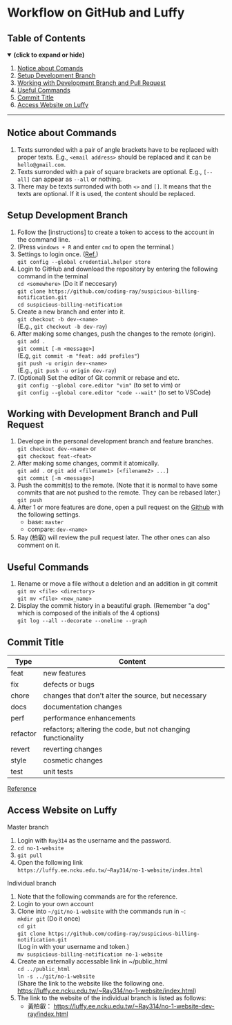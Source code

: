 # Workflow on GitHub and Luffy
## Table of Contents
<details open>
<summary><b>(click to expand or hide)</b></summary>
<!-- MarkdownTOC -->

1. [Notice about Comands](#notice)
1. [Setup Development Branch](#setup)
1. [Working with Development Branch and Pull Request](#dev-and-PR)
1. [Useful Commands](#commands)
1. [Commit Title](#commit)
1. [Access Website on Luffy](#luffy)

<!-- /MarkdownTOC -->
</details>

---

<a id="notice"></a>

## Notice about Commands
1. Texts surronded with a pair of angle brackets have to be replaced with proper texts. E.g., `<email address>` should be replaced and it can be `hello@gmail.com`.
1. Texts surronded with a pair of square brackets are optional. E.g., `[--all]` can  appear as `--all` or nothing.
1. There may be texts surronded with both `<>` and `[]`. It means that the texts are optional. If it is used, the content should be replaced.

<a id="setup"></a>

## Setup Development Branch
1. Follow the [instructions] to create a token to access to the account in the command line.
1. (Press `windows + R` and enter `cmd` to open the terminal.)
1. Settings to login once. ([Ref.](https://stackoverflow.com/a/17979600))  
    `git config --global credential.helper store`
1. Login to GitHub and download the repository by entering the following command in the terminal  
    `cd <somewhere>` (Do it if neccesary)  
    `git clone https://github.com/coding-ray/suspicious-billing-notification.git`  
    `cd suspicious-billing-notification`
1. Create a new branch and enter into it.  
    `git checkout -b dev-<name>`  
    (E.g., `git checkout -b dev-ray`)
1. After making some changes, push the changes to the remote (origin).
    `git add .`  
    `git commit [-m <message>]`  
    (E.g, `git commit -m "feat: add profiles"`)  
    `git push -u origin dev-<name>`  
    (E.g., `git push -u origin dev-ray`)
1. (Optional) Set the editor of Git commit or rebase and etc.  
    `git config --global core.editor "vim"` (to set to vim) or  
    `git config --global core.editor "code --wait"` (to set to VSCode)

<a id="dev-and-PR"></a>

## Working with Development Branch and Pull Request
1. Develope in the personal development branch and feature branches.  
    `git checkout dev-<name>` or  
    `git checkout feat-<feat>`
1. After making some changes, commit it atomically.  
    `git add .` or `git add <filename1> [<filename2> ...]`  
    `git commit [-m <message>]`
1. Push the commit(s) to the remote. (Note that it is normal to have some commits that are not pushed to the remote. They can be rebased later.)  
    `git push`
1. After 1 or more features are done, open a pull request on the [Github](https://github.com/coding-ray/suspicious-billing-notification/pulls) with the following settings.
    * base: `master`
    * compare: `dev-<name>`
1. Ray (柏叡) will review the pull request later. The other ones can also comment on it.

<a id="commands"></a>

## Useful Commands
1. Rename or move a file without a deletion and an addition in git commit  
    `git mv <file> <directory>`  
    `git mv <file> <new_name>`
1. Display the commit history in a beautiful graph. (Remember "a dog" which is composed of the initials of the 4 options)  
    `git log --all --decorate --oneline --graph`

<a id="commit"></a>

## Commit Title
|Type|Content|
|-----|---------------|
|feat|new features|
|fix|defects or bugs|
|chore|changes that don’t alter the source, but necessary|
|docs|documentation changes|
|perf|performance enhancements|
|refactor|refactors; altering the code, but not changing functionality|
|revert|reverting changes|
|style|cosmetic changes|
|test|unit tests|
  
[Reference](https://dev.to/sublimegeek/clean-conventional-commits-40l8)

<a id="luffy"></a>

## Access Website on Luffy
Master branch
1. Login with `Ray314` as the username and the password.
1. `cd no-1-website`
1. `git pull`
1. Open the following link  
    `https://luffy.ee.ncku.edu.tw/~Ray314/no-1-website/index.html`

Individual branch
1. Note that the following commands are for the reference.
1. Login to your own account
1. Clone into `~/git/no-1-website` with the commands run in `~`:  
    `mkdir git` (Do it once)  
    `cd git`  
    `git clone https://github.com/coding-ray/suspicious-billing-notification.git`  
    (Log in with your username and token.)  
    `mv suspicious-billing-notification no-1-website`
1. Create an externally accessable link in ~/public_html  
    `cd ../public_html`  
    `ln -s ../git/no-1-website`  
    (Share the link to the website like the following one.  
    https://luffy.ee.ncku.edu.tw/~Ray314/no-1-website/index.html)
1. The link to the website of the individual branch is listed as follows:
    * 黃柏叡： https://luffy.ee.ncku.edu.tw/~Ray314/no-1-website-dev-ray/index.html
